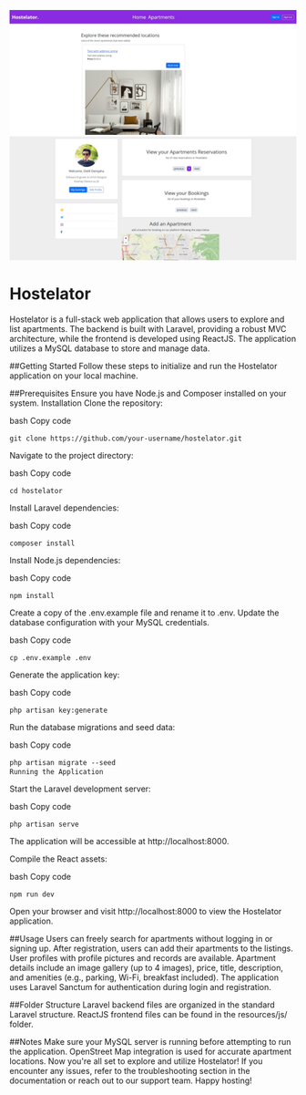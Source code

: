 

![Example Screenshot](hostelator-1-screenshot.jpg)
![Example Screenshot](hostelator-2-screenshot.jpg)


# Hostelator
Hostelator is a full-stack web application that allows users to explore and list apartments. The backend is built with Laravel, providing a robust MVC architecture, while the frontend is developed using ReactJS. The application utilizes a MySQL database to store and manage data.

##Getting Started
Follow these steps to initialize and run the Hostelator application on your local machine.

##Prerequisites
Ensure you have Node.js and Composer installed on your system.
Installation
Clone the repository:

bash
Copy code
```
git clone https://github.com/your-username/hostelator.git
```
Navigate to the project directory:

bash
Copy code
```
cd hostelator
```

Install Laravel dependencies:

bash
Copy code
```
composer install
```

Install Node.js dependencies:

bash
Copy code
```
npm install
```

Create a copy of the .env.example file and rename it to .env. Update the database configuration with your MySQL credentials.

bash
Copy code
```
cp .env.example .env
```

Generate the application key:

bash
Copy code
```
php artisan key:generate
```

Run the database migrations and seed data:

bash
Copy code
```
php artisan migrate --seed
Running the Application
```

Start the Laravel development server:

bash
Copy code
```
php artisan serve
```

The application will be accessible at http://localhost:8000.

Compile the React assets:

bash
Copy code
```
npm run dev
```

Open your browser and visit http://localhost:8000 to view the Hostelator application.

##Usage
Users can freely search for apartments without logging in or signing up.
After registration, users can add their apartments to the listings.
User profiles with profile pictures and records are available.
Apartment details include an image gallery (up to 4 images), price, title, description, and amenities (e.g., parking, Wi-Fi, breakfast included).
The application uses Laravel Sanctum for authentication during login and registration.

##Folder Structure
Laravel backend files are organized in the standard Laravel structure.
ReactJS frontend files can be found in the resources/js/ folder.

##Notes
Make sure your MySQL server is running before attempting to run the application.
OpenStreet Map integration is used for accurate apartment locations.
Now you're all set to explore and utilize Hostelator! If you encounter any issues, refer to the troubleshooting section in the documentation or reach out to our support team. Happy hosting!
